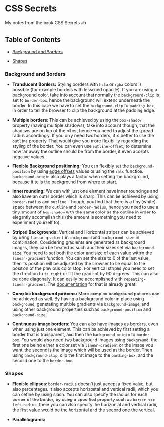 # CSS Secrets

My notes from the book CSS Secrets ✍️

## Table of Contents

- [Background and Borders](https://github.com/tigerabrodi/css-secrets#background-and-borders)

- [Shapes](https://github.com/tigerabrodi/css-secrets#shapes)

### Background and Borders

- **Translucent Borders:** Styling borders with `hsla` or `rgba` colors is possible (for example borders with lessened opacity). If you are using a background color, take into account that normally the `background-clip` is set to `border-box`, hence the background will extend underneath the border. In this case we have to set the `background-clip` to `padding-box`, in order to tell the browser to clip the background at the padding edge.

- **Multiple borders:** This can be achieved by using the `box-shadow` property (having multiple shadows), take into account though, that the shadows are on top of the other, hence you need to adjust the spread radius accordingly. If you only need two borders, it is better to use the `outline` property. That would give you more flexibility regarding the styling of the border. You can even use `outline-offset`, to determine how far away the outline should be from the border, it even accepts negative values.

- **Flexible Background positioning:** You can flexibly set the `background-position` by using [edge offsets](https://developer.mozilla.org/en-US/docs/Web/CSS/background-position#syntax) values or using the `calc` function. `background-origin` also plays a factor when setting the background, because it tells the background from where to start.

- **Inner rounding:** We can with just one element have inner roundings and also have an outer border which is sharp. This can be achieved by using `border-radius` and `outline`. Though, you find that there is a tiny (white) space between the `outline` and `border-radius`, hence you need to use a tiny amount of `box-shadow` with the same color as the outline in order to elegantly accomplish this (the amount is something you need to experiment yourself to).

- **Striped Backgrounds:** Vertical and Horizontal stripes can be achieved by using `linear-gradient` in `background` and `background-size` in combination. Considering gradients are generated as background images, they can be treated as such and their sizes set via `background-size`. You need to set both the color and size of each value within the `linear-gradient` function. You can set the size to 0 of the last value, then its position will be adjusted by the browser to be equal to the position of the previous color stop. For vertical stripes you need to set the direction to `to right` or tilt the gradient by 90 degrees. This can also be done diagonally. It can easily be accomplished with `repeating-linear-gradient`. The [documentation](https://developer.mozilla.org/en-US/docs/Web/CSS/gradient/repeating-linear-gradient()) for that is already great!

- **Complex background patterns:** More complex background patterns can be achieved as well. By having a background color in place using `background`, generating multiple gradients via `background-image`, and using other background properties such as `background-position` and `background-size`.

- **Continuous image borders:** You can also have images as borders, even when using just one element. This can be achieved by first setting a border that is transparent, and then the `background-origin` to `border-box`. You would also need two background images using `background`, the first one being either a color set via `linear-gradient` or the image you want, the second is the image which will be used as the border. Then using `background-clip`, clip the first image to the `padding-box`, and the second one to the `border-box`.

### Shapes

- **Flexible ellipses:** `border-radius` doesn't just accept a fixed value, but also percentages. It also accepts horizontal and vertical radii, which you can define by using slash. You can also specify the radius for each corner of the border, by using a specified property such as `border-top-left-radius`, there you can also specify the horizontal and vertical radii, the first value would be the horizontal and the second one the vertical.

- **Parallelograms:** 
